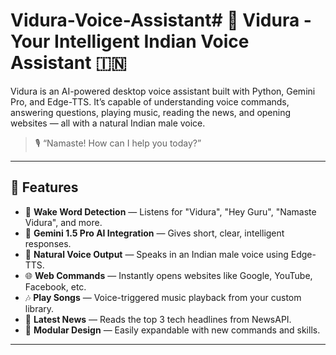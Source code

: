 # Vidura-Voice-Assistant# 🧠 Vidura - Your Intelligent Indian Voice Assistant 🇮🇳

Vidura is an AI-powered desktop voice assistant built with Python, Gemini Pro, and Edge-TTS. It’s capable of understanding voice commands, answering questions, playing music, reading the news, and opening websites — all with a natural Indian male voice.

> 🎙️ “Namaste! How can I help you today?”

---

## 🚀 Features

- 🎤 **Wake Word Detection** — Listens for "Vidura", "Hey Guru", "Namaste Vidura", and more.
- 🧠 **Gemini 1.5 Pro AI Integration** — Gives short, clear, intelligent responses.
- 📢 **Natural Voice Output** — Speaks in an Indian male voice using Edge-TTS.
- 🌐 **Web Commands** — Instantly opens websites like Google, YouTube, Facebook, etc.
- 🎶 **Play Songs** — Voice-triggered music playback from your custom library.
- 📰 **Latest News** — Reads the top 3 tech headlines from NewsAPI.
- 🤖 **Modular Design** — Easily expandable with new commands and skills.

---

